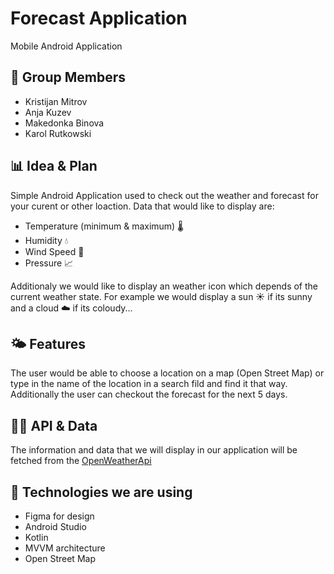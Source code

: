 # Forecast Application
Mobile Android Application

## 👥 Group Members
  - Kristijan Mitrov
  - Anja Kuzev
  - Makedonka Binova
  - Karol Rutkowski

## 📊 Idea & Plan
Simple Android Application used to check out the weather and forecast for your curent or other loaction. Data that would like to display are: 
   - Temperature (minimum & maximum) 🌡️
   - Humidity 💧
   - Wind Speed 💨
   - Pressure 📈
   
Additionaly we would like to display an weather icon which depends of the current weather state. For example we would display a sun ☀️ if its sunny and a cloud ☁️ if its coloudy...
 
 ## 🌤️ Features
 The user would be able to choose a location on a map (Open Street Map) or type in the name of the location in a search fild and find it that way. Additionally the user can checkout the forecast for the next 5 days.
 
 ## 👩‍💻 API & Data
 The information and data that we will display in our application will be fetched from the [OpenWeatherApi](https://openweathermap.org/api)
 
 ## 📱 Technologies we are using
   - Figma for design
   - Android Studio
   - Kotlin
   - MVVM architecture
   - Open Street Map
